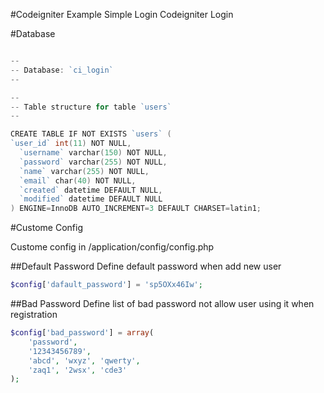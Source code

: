 #Codeigniter Example Simple Login
Codeigniter Login

#Database

```go

--
-- Database: `ci_login`
--

--
-- Table structure for table `users`
--

CREATE TABLE IF NOT EXISTS `users` (
`user_id` int(11) NOT NULL,
  `username` varchar(150) NOT NULL,
  `password` varchar(255) NOT NULL,
  `name` varchar(255) NOT NULL,
  `email` char(40) NOT NULL,
  `created` datetime DEFAULT NULL,
  `modified` datetime DEFAULT NULL
) ENGINE=InnoDB AUTO_INCREMENT=3 DEFAULT CHARSET=latin1;
```


#Custome Config

Custome config in /application/config/config.php

##Default Password
Define default password when add new user
```php
$config['dafault_password'] = 'sp5OXx46Iw';
```

##Bad Password
Define list of bad password not allow user using it when registration

```php
$config['bad_password'] = array(
    'password',
    '12343456789',
    'abcd', 'wxyz', 'qwerty',
    'zaq1', '2wsx', 'cde3'
);
```